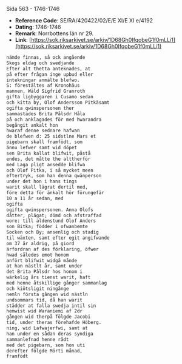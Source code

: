 Sida 563 - 1746-1746

- **Reference Code**: SE/RA/420422/02/E/E XI/E XI e/4192
- **Dating**: 1746-1746
- **Remark**: Norrbottens län nr 29.
- **Link**: [https://sok.riksarkivet.se/arkiv/1D68Gh0IfqobeG1f0mLLi1](https://sok.riksarkivet.se/arkiv/1D68Gh0IfqobeG1f0mLLi1)

```txt linenums="1"
nämde finnas, så ock angående
Skogs eldag och swedjande
Efter alt thetta anteknades, at
på efter frågan inge upbud eller
intekningar anmälte blefwo.
S: förestältes af Kronohäus
mannen, Wäld Sigfrid Granroth
gifta ligbyggaren i Cusamo sedan
och kitta by, Olof Andersson Pitkäsamt
ogifta qwinspersonen ther
sammastädes Brita Pålsdr Håla
på och anklagades för med hwarandra
begångit ankalt hon
hwaraf denne sednare hafwan
de blefwen d: 25 sidstlne Mars et
pigebarn skall framfödt, som
ännu lefwer samt wid döpet
sen Brita kallat blifwit, påstå
endes, det måtte the alttherför
med Laga pligt ansedde blifwa
och Olof Pitka, i så mycket meen
eftertryk, som han denna qwänperson
under det hon i hans tings
warit skall lägrat dertil med,
före detta för änkalt hör förungefär
10 a 11 år sedan, med
ogifta
ogifta qwinspersonen. Anna Olofs
dåtter, plägat; dömd och afstraffad
wore: till aldenstund Olof Anders
son Bitka; födder i ofwanbemte
Socken och By; ansenlig och stadig
til wäxten, samt efter egit angifwande
om 37 år aldrig, på giord
ärfordran af des förklaring, öfwer
hwad således emot honom
anfört blifwit widgå månde
at han nästlt år, samt under
det Brita Pålsdr hos honom i
wärkelig års tienst warit, haft
med henne åtskillige gånger sammanlag
och kiötsligit ningånge
nemln första gången wid nästln
undsommars tid, då han warit
städder at falla swedja intil sin
hemwist wid Waraniemi af 2dr
gången wid therpå fölgde Jacobi
tid, under theras förehafde Höberg.
ning, wid Lafwajerfwi, samt at
han under en sådan deras syndiga
sammanlefnad henne rådt
med det pigebarn, som hon uti
derefter fölgde Mörti månad,
framfödt
```
